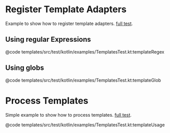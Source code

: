 
# Register Template Adapters
Example to show how to register template adapters.
[full test](https://github.com/hexagonkt/hexagon/blob/master/templates/src/test/kotlin/examples/TemplatesTest.kt).

## Using regular Expressions
@code templates/src/test/kotlin/examples/TemplatesTest.kt:templateRegex

## Using globs
@code templates/src/test/kotlin/examples/TemplatesTest.kt:templateGlob

# Process Templates
Simple example to show how to process templates.
[full test](https://github.com/hexagonkt/hexagon/blob/master/templates/src/test/kotlin/examples/TemplatesTest.kt).

@code templates/src/test/kotlin/examples/TemplatesTest.kt:templateUsage
